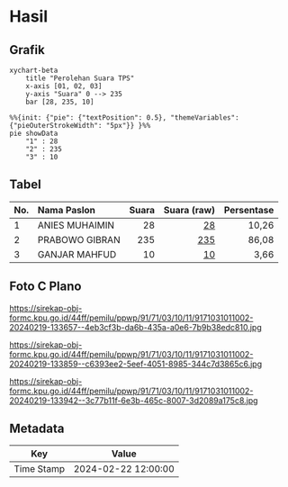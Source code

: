 # Hasil

## Grafik

```mermaid
xychart-beta
    title "Perolehan Suara TPS"
    x-axis [01, 02, 03]
    y-axis "Suara" 0 --> 235
    bar [28, 235, 10]
```

```mermaid
%%{init: {"pie": {"textPosition": 0.5}, "themeVariables": {"pieOuterStrokeWidth": "5px"}} }%%
pie showData
    "1" : 28
    "2" : 235
    "3" : 10
```

## Tabel

| No. | Nama Paslon    | Suara | Suara (raw) | Persentase |
|:--- |:-------------- | -----:| -----------:| ----------:|
| 1   | ANIES MUHAIMIN | 28    | [28][p-1]   | 10,26      |
| 2   | PRABOWO GIBRAN | 235   | [235][p-2]  | 86,08      |
| 3   | GANJAR MAHFUD  | 10    | [10][p-3]   | 3,66       |


[p-1]: https://github.com/gigit-pemilu/pemilu-2024-91-papua/blob/main/pilpres/hitung-suara/sub/91-papua/sub/71-kota-jayapura/sub/03-abepura/sub/1011-abepantai/sub/002-tps/sub/paslon-1.txt
[p-2]: https://github.com/gigit-pemilu/pemilu-2024-91-papua/blob/main/pilpres/hitung-suara/sub/91-papua/sub/71-kota-jayapura/sub/03-abepura/sub/1011-abepantai/sub/002-tps/sub/paslon-2.txt
[p-3]: https://github.com/gigit-pemilu/pemilu-2024-91-papua/blob/main/pilpres/hitung-suara/sub/91-papua/sub/71-kota-jayapura/sub/03-abepura/sub/1011-abepantai/sub/002-tps/sub/paslon-3.txt

## Foto C Plano

https://sirekap-obj-formc.kpu.go.id/44ff/pemilu/ppwp/91/71/03/10/11/9171031011002-20240219-133657--4eb3cf3b-da6b-435a-a0e6-7b9b38edc810.jpg

https://sirekap-obj-formc.kpu.go.id/44ff/pemilu/ppwp/91/71/03/10/11/9171031011002-20240219-133859--c6393ee2-5eef-4051-8985-344c7d3865c6.jpg

https://sirekap-obj-formc.kpu.go.id/44ff/pemilu/ppwp/91/71/03/10/11/9171031011002-20240219-133942--3c77b11f-6e3b-465c-8007-3d2089a175c8.jpg


## Metadata

| Key        | Value               |
| ---------- | ------------------- |
| Time Stamp | 2024-02-22 12:00:00 |



